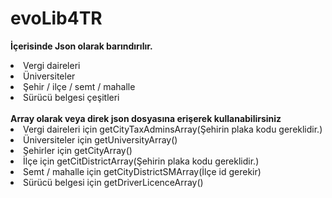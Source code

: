 <h1>evoLib4TR</h1>

<b>İçerisinde Json olarak barındırılır.</b>
<li>Vergi daireleri</li>
<li>Üniversiteler</li>
<li>Şehir / ilçe / semt / mahalle</li>
<li>Sürücü belgesi çeşitleri</li>
<br>
<b>Array olarak veya direk json dosyasına erişerek kullanabilirsiniz</b>
<li>Vergi daireleri için getCityTaxAdminsArray(Şehirin plaka kodu gereklidir.)</li>
<li>Üniversiteler için getUniversityArray()</li>
<li>Şehirler için  getCityArray()</li>
<li>İlçe için getCitDistrictArray(Şehirin plaka kodu gereklidir.)</li>
<li>Semt / mahalle için getCityDistrictSMArray(İlçe id gerekir)</li>
<li>Sürücü belgesi için getDriverLicenceArray()</li>
